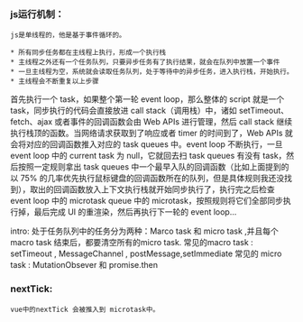 ### js运行机制：
    js是单线程的，他是基于事件循环的。

    * 所有同步任务都在主线程上执行，形成一个执行栈
    * 主线程之外还有一个任务队列，只要异步任务有了执行结果，就会在队列中放置一个事件
    * 一旦主线程为空，系统就会读取任务队列，处于等待中的异步任务，进入执行栈，开始执行。
    * 主线程会不断重复以上步骤

首先执行一个 task，如果整个第一轮 event loop，那么整体的 script 就是一个 task，同步执行的代码会直接放进 call stack（调用栈）中，诸如 setTimeout、fetch、ajax 或者事件的回调函数会由 Web APIs 进行管理，然后 call stack 继续执行栈顶的函数。当网络请求获取到了响应或者 timer 的时间到了，Web APIs 就会将对应的回调函数推入对应的 task queues 中。event loop 不断执行，一旦 event loop 中的 current task 为 null，它就回去扫 task queues 有没有 task，然后按照一定规则拿出 task queues 中一个最早入队的回调函数（比如上面提到的以 75% 的几率优先执行鼠标键盘的回调函数所在的队列，但是具体规则我还没找到），取出的回调函数放入上下文执行栈就开始同步执行了，执行完之后检查 event loop 中的 microtask queue 中的 microtask，按照规则将它们全部同步执行掉，最后完成 UI 的重渲染，然后再执行下一轮的 event loop...



intro:
    处于任务队列中的任务分为两种：Marco task 和 micro task ,并且每个macro task 结束后，都要清空所有的micro task.
    常见的macro task : setTimeout , MessageChannel , postMessage,setImmediate
    常见的 micro task : MutationObsever 和 promise.then

### nextTick:
    vue中的nextTick 会被推入到 microtask中。